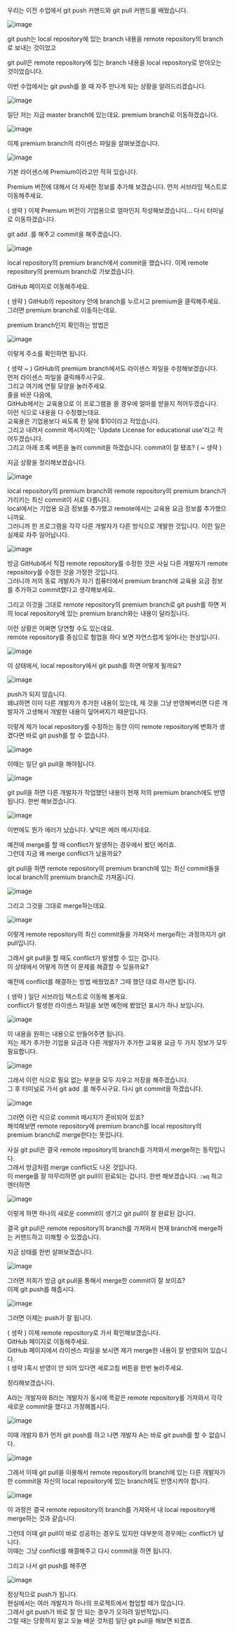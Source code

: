 우리는 이전 수업에서 git push 커맨드와 git pull 커맨드를 배웠습니다.

![image](https://user-images.githubusercontent.com/64893709/99162608-024fac00-2743-11eb-8df9-dcfc0e613a43.png)

git push는 local repository에 있는 branch 내용을 remote repository의 branch로 보내는 것이었고

git pull은 remote repository에 있는 branch 내용을 local repository로 받아오는 것이었습니다.

이번 수업에서는 git push를 쓸 때 자주 만나게 되는 상황을 알려드리겠습니다.

![image](https://user-images.githubusercontent.com/64893709/99162623-214e3e00-2743-11eb-8baf-9b2660a17ffe.png)

일단 저는 지금 master branch에 있는데요. premium branch로 이동하겠습니다.

![image](https://user-images.githubusercontent.com/64893709/99162638-3cb94900-2743-11eb-9986-151393c50a0c.png)

이제 premium branch의 라이센스 파일을 살펴보겠습니다. 

![image](https://user-images.githubusercontent.com/64893709/99162644-4e025580-2743-11eb-9fcb-c6ae6ab3ba0a.png)

기본 라이센스에 Premium이라고만 적혀 있습니다.

Premium 버전에 대해서 더 자세한 정보를 추가해 보겠습니다. 먼저 서브라임 텍스트로 이동해주세요.

( 생략 ) 이제 Premium 버전이 기업용으로 얼마인지 작성해보겠습니다... 다시 터미널로 이동하겠습니다.

git add .를 해주고 commit을 해주겠습니다.

![image](https://user-images.githubusercontent.com/64893709/99162686-b5200a00-2743-11eb-973a-f9eeb2c7d06b.png)

local repository의 premium branch에서 commit을 했습니다. 이제 remote repository의 premium branch로 가보겠습니다.   

GitHub 페이지로 이동해주세요.

( 생략 ) GitHub의 repository 안에 branch를 누르시고 premium을 클릭해주세요.   
그러면 premium branch로 이동하는데요.

premium branch인지 확인하는 방법은

![image](https://user-images.githubusercontent.com/64893709/99181411-b831ef00-2771-11eb-8493-22945bececa3.png)

이렇게 주소를 확인하면 됩니다.

( 생략 ~ ) GitHub의 premium branch에서도 라이센스 파일을 수정해보겠습니다.   
먼저 라이센스 파일을 클릭해주시구요.   
그리고 여기에 연필 모양을 눌러주세요.   
줄을 바꾼 다음에,   
GitHub에서는 교육용으로 이 프로그램을 쓸 경우에 얼마를 받을지 적어두겠습니다.   
이런 식으로 내용을 다 수정했는데요.   
교육용은 기업용보다 싸도록 한 달에 $10이라고 적었습니다.   
그리고 내려서 commit 메시지에는 'Update License for educational use'라고 적어두겠습니다.   
그리고 아래 초록 버튼을 눌러 commit을 하겠습니다. commit이 잘 됐죠? ( ~ 생략 )

지금 상황을 정리해보겠습니다.

![image](https://user-images.githubusercontent.com/64893709/99181590-c2082200-2772-11eb-8e79-0e56890a93a3.png)

local repository의 premium branch와 remote repository의 premium branch가 가리키는 최신 commit이 서로 다릅니다.    
local에서는 기업용 요금 정보를 추가했고 remote에서는 교육용 요금 정보를 추가했으니까요.   
그러니까 한 프로그램을 각각 다른 개발자가 다른 방식으로 개발한 것입니다. 이런 일은 실제로 자주 일어납니다.

![image](https://user-images.githubusercontent.com/64893709/99181695-65f1cd80-2773-11eb-8d44-344fee5cbc93.png)

방금 GitHub에서 직접 remote repository를 수정한 것은 사실 다른 개발자가 remote repository를 수정한 것을 가정한 것입니다.   
그러니까 저의 동료 개발자가 자기 컴퓨터에서 premium branch에 교육용 요금 정보를 추가하고 commit했다고 생각해보세요.

그리고 이것을 그대로 remote repository의 premium branch로 git push를 하면 저의 local repository에 있는 premium branch와는 내용이 달라집니다.

이런 상황은 어쩌면 당연할 수도 있는데요.   
remote repository를 중심으로 협업을 하다 보면 자연스럽게 일어나는 현상입니다.

![image](https://user-images.githubusercontent.com/64893709/99181725-bbc67580-2773-11eb-8ba3-3f063f735635.png)

이 상태에서, local repository에서 git push를 하면 어떻게 될까요?

![image](https://user-images.githubusercontent.com/64893709/99181737-cf71dc00-2773-11eb-9135-97dfc11ec9e3.png)

push가 되지 않습니다.   
왜냐하면 이미 다른 개발자가 추가한 내용이 있는데, 제 것을 그냥 반영해버리면 다른 개발자가 고생해서 개발한 내용이 덮어써지기 때문입니다.

이렇게 제가 local repository를 수정하는 동안 이미 remote repository에 변화가 생겼다면 바로 git push를 할 수 없습니다.

![image](https://user-images.githubusercontent.com/64893709/99182123-4dcf7d80-2776-11eb-96d5-9b2ea24c951e.png)

이때는 일단 git pull을 해야됩니다.

![image](https://user-images.githubusercontent.com/64893709/99182137-66d82e80-2776-11eb-99be-7c261bd8ec50.png)

git pull을 하면 다른 개발자가 작업했던 내용이 현재 저의 premium branch에도 반영됩니다. 한번 해보겠습니다.

![image](https://user-images.githubusercontent.com/64893709/99182239-17dec900-2777-11eb-89c5-6f9b63e8bdd4.png)

이번에도 뭔가 에러가 났습니다. 낯익은 에러 메시지네요.

예전에 merge를 할 때 conflict가 발생하는 경우에서 봤던 에러죠.   
그런데 지금 왜 merge conflict가 났을까요?

git pull을 하면 remote repository의 premium branch에 있는 최신 commit들을 local branch의 premium branch로 가져옵니다.

![image](https://user-images.githubusercontent.com/64893709/99182304-920f4d80-2777-11eb-8b45-d823b48fdd25.png)

그리고 그것을 그대로 merge하는데요.   

![image](https://user-images.githubusercontent.com/64893709/99182337-c71ba000-2777-11eb-99f2-741e06dbfe45.png)

이렇게 remote repository의 최신 commit들을 가져와서 merge하는 과정까지가 git pull입니다.

그래서 git pull을 할 때도 conflict가 발생할 수 있는 겁니다.   
이 상태에서 어떻게 하면 이 문제를 해겷할 수 있을까요?

예전에 conflict를 해결하는 방법 배웠었죠? 그때 했던 대로 하시면 됩니다.

( 생략 ) 일단 서브라임 텍스트로 이동해 볼게요.   
conflict가 발생한 라이센스 파일을 보면 예전에 봤었던 표시가 하나 보입니다.

![image](https://user-images.githubusercontent.com/64893709/99182401-1feb3880-2778-11eb-8655-fbba2b8f1ae6.png)

이 내용을 원하는 내용으로 만들어주면 됩니다.   
저는 제가 추가한 기업용 요금과 다른 개발자가 추가한 교육용 요금 두 가지 정보가 모두 필요합니다.   

![image](https://user-images.githubusercontent.com/64893709/99182432-51fc9a80-2778-11eb-93d1-8520e88f994e.png)

그래서 이런 식으로 필요 없는 부분을 모두 지우고 저장을 해주겠습니다.   
그 후 터미널로 가서 git add .를 해주시구요. 다시 git commit을 하겠습니다.

![image](https://user-images.githubusercontent.com/64893709/99182474-82dccf80-2778-11eb-90a6-3a2da03d940a.png)

그러면 이런 식으로 commit 메시지가 준비되어 있죠?   
해석해보면 remote repository에 premium branch를 local repository의 premium branch로 merge한다는 뜻입니다.

사실 git pull은 결국 remote repository의 branch를 가져와서 merge하는 동작입니다.   
그래서 방금처럼 merge conflict도 나온 것입니다.   
이 merge를 잘 마무리하면 git pull이 완료되는 겁니다. 한번 해보겠습니다. ```:wq``` 하고 엔터하면

![image](https://user-images.githubusercontent.com/64893709/99182559-f088fb80-2778-11eb-943d-a162ae33fdfb.png)

이렇게 하면 하나의 새로운 commit이 생기고 git pull이 잘 완료된 겁니다.

결국 git pull은 remote repository의 branch를 가져와서 현재 branch에 merge하는 커맨드하고 이해할 수 있겠습니다.

지금 상태를 한번 살펴보겠습니다.

![image](https://user-images.githubusercontent.com/64893709/99182598-229a5d80-2779-11eb-82c5-d11fe813657b.png)

그러면 저희가 방금 git pull을 통해서 merge한 commit이 잘 보이죠?   
이제 git push를 해줍시다.

![image](https://user-images.githubusercontent.com/64893709/99182622-46f63a00-2779-11eb-9010-df6458d0d48f.png)

그러면 이제는 push가 잘 됩니다.

( 생략 ) 이제 remote repository로 가서 확인해보겠습니다.   
GitHub 페이지로 이동해주세요.   
GitHub 페이지에서 라이센스 파일을 보시면 제가 merge한 내용이 잘 반영되어 있습니다.   
( 생략 )혹시 반영이 안 되어 있다면 새로고침 버튼을 한번 눌러주세요.

정리해보겠습니다.

A라는 개발자와 B라는 개발자가 동시에 똑같은 remote repository를 가져와서 각각 새로운 commit을 했다고 가정해봅시다.

![image](https://user-images.githubusercontent.com/64893709/99182679-b10edf00-2779-11eb-9251-850db1ce1bbd.png)

이때 개발자 B가 먼저 git push를 하고 나면 개발자 A는 바로 git push를 할 수 없습니다.

![image](https://user-images.githubusercontent.com/64893709/99182695-ce43ad80-2779-11eb-8aae-f12c83d53286.png)

그래서 이때 git pull을 이용해서 remote repository의 branch에 있는 다른 개발자가 한 commit을 자신의 local repository에 있는 branch에도 반영시켜야 합니다.

![image](https://user-images.githubusercontent.com/64893709/99182733-2084ce80-277a-11eb-9f15-7475d102050d.png)

이 과정은 결국 remote repository의 branch를 가져와서 내 local repository에 merge하는 것과 같습니다.

그런데 이때 git pull이 바로 성공하는 경우도 있지만 대부분의 경우에는 conflict가 납니다.   
이때는 그냥 conflict를 해결해주고 다시 commit을 하면 됩니다.

그리고 나서 git push를 해주면

![image](https://user-images.githubusercontent.com/64893709/99182778-6b064b00-277a-11eb-947c-a724ea75a82d.png)

정상적으로 push가 됩니다.   
현실에서는 여러 개발자가 하나의 프로젝트에서 협업할 때가 많습니다.   
그래서 git push가 바로 잘 안 되는 경우가 오히려 일반적입니다.   
그럴 때는 당황하지 말고 오늘 배운 것처럼 일단 git pull을 해보면 되겠죠.

